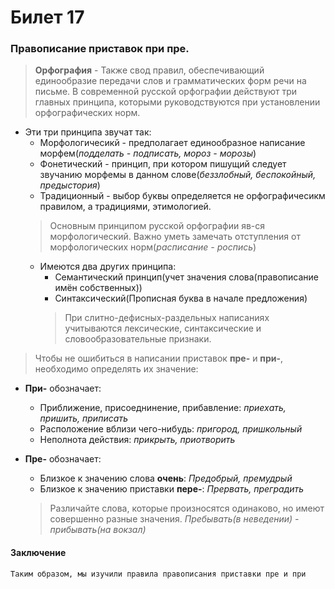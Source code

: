 # Билет 17

### Правописание приставок при пре.

> **Орфография** - Также свод правил, обеспечивающий единообразие передачи слов и грамматических форм речи на письме. 
> В современной русской орфографии действуют три главных принципа, которыми руководствуются при установлении орфографических норм.

- Эти три принципа звучат так:
    * Морфологичесикй - предполагает единообразное написание морфем(*подделать - подписать, мороз - морозы*)
    * Фонетический - принцип, при котором пишущий следует звучанию морфемы в данном слове(*беззлобный, беспокойный, предыстория*)
    * Традиционный - выбор буквы определяется не орфографичесикм правилом, а традициями, этимологией.
    > Основным принципом русской орфографии яв-ся морфологический. Важно уметь замечать отступления от морфологических норм(*расписание - роспись*)
    * Имеются два других принципа:
        * Семантический принцип(учет значения слова(правописание имён собственных))
        * Синтаксический(Прописная буква в начале предложения)
        > При слитно-дефисных-раздельных написаниях учитываются лексические, синтаксические и словообразовательные признаки.


> Чтобы не ошибиться в написании приставок **пре-** и **при-**, необходимо определять их значение:
- **При-** обозначает:
    * Приближение, присоеднинение, прибавление: *приехать, пришить, приписать*
    * Расположение вблизи чего-нибудь: *пригород, пришкольный*
    * Неполнота действия: *прикрыть, приотворить*
- **Пре-** обозначает:
    * Близкое к значению слова **очень**: *Предобрый, премудрый*
    * Близкое к значению приставки **пере-**: *Прервать, преградить*
    
    > Различайте слова, которые произносятся одинаково, но имеют совершенно разные значения. *Пребывать(в неведении) -  прибывать(на вокзал)*
#### Заключение

```
Таким образом, мы изучили правила правописания приставки пре и при
```